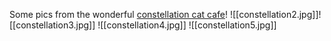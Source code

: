 Some pics from the wonderful [constellation cat cafe](https://constellationcatcafe.com/)!
![[constellation2.jpg]]![[constellation3.jpg]]
![[constellation4.jpg]]
![[constellation5.jpg]]